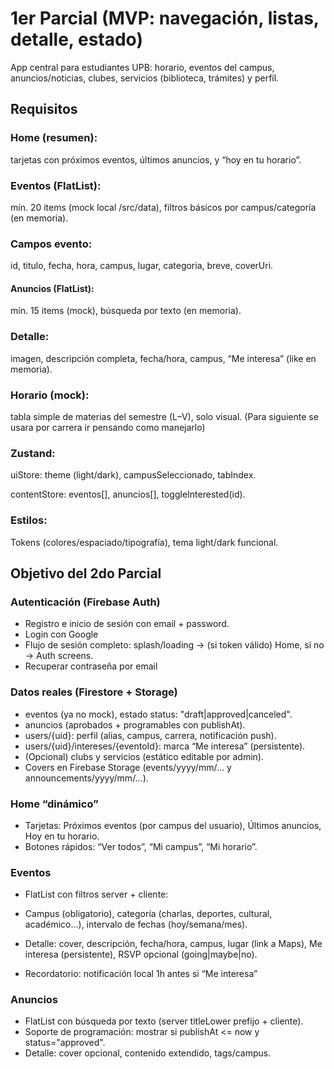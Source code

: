 # 1er Parcial (MVP: navegación, listas, detalle, estado)
App central para estudiantes UPB: horario, eventos del campus, anuncios/noticias, clubes, servicios (biblioteca, trámites) y perfil.

## Requisitos 
### Home (resumen): 
tarjetas con próximos eventos, últimos anuncios, y “hoy en tu horario”.

### Eventos (FlatList): 
mín. 20 items (mock local /src/data), filtros básicos por campus/categoría (en memoria).
### Campos evento: 
id, titulo, fecha, hora, campus, lugar, categoria, breve, coverUri.

#### Anuncios (FlatList): 
mín. 15 items (mock), búsqueda por texto (en memoria).

### Detalle: 
imagen, descripción completa, fecha/hora, campus, “Me interesa” (like en memoria).

### Horario (mock): 
tabla simple de materias del semestre (L–V), solo visual. (Para siguiente se usara por carrera ir pensando como manejarlo)

### Zustand:

uiStore: theme (light/dark), campusSeleccionado, tabIndex.

contentStore: eventos[], anuncios[], toggleInterested(id).

### Estilos:

Tokens (colores/espaciado/tipografía), tema light/dark funcional.

## Objetivo del 2do Parcial
### Autenticación (Firebase Auth)
- Registro e inicio de sesión con email + password.
- Login con Google
- Flujo de sesión completo: splash/loading → (si token válido) Home, si no → Auth screens.
- Recuperar contraseña por email
### Datos reales (Firestore + Storage)

- eventos (ya no mock), estado status: "draft|approved|canceled".
- anuncios (aprobados + programables con publishAt).
- users/{uid}: perfil (alias, campus, carrera, notificación push).
- users/{uid}/intereses/{eventoId}: marca “Me interesa” (persistente).
- (Opcional) clubs y servicios (estático editable por admin).
- Covers en Firebase Storage (events/yyyy/mm/… y announcements/yyyy/mm/…).
### Home “dinámico”

-    Tarjetas: Próximos eventos (por campus del usuario), Últimos anuncios, Hoy en tu horario.
-   Botones rápidos: “Ver todos”, “Mi campus”, “Mi horario”.

### Eventos

-   FlatList con filtros server + cliente:

-   Campus (obligatorio), categoría (charlas, deportes, cultural, académico…), intervalo de fechas (hoy/semana/mes).

-   Detalle: cover, descripción, fecha/hora, campus, lugar (link a Maps), Me interesa (persistente), RSVP opcional (going|maybe|no).

-   Recordatorio: notificación local 1h antes si “Me interesa”

### Anuncios

- FlatList con búsqueda por texto (server titleLower prefijo + cliente).
- Soporte de programación: mostrar si publishAt <= now y status="approved".
- Detalle: cover opcional, contenido extendido, tags/campus.